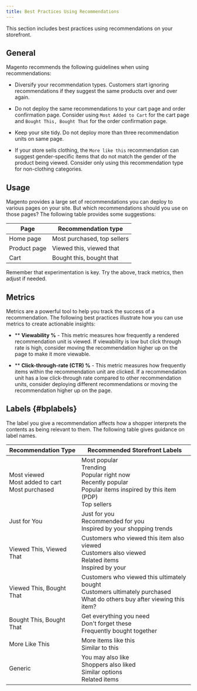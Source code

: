 ```yaml
---
title: Best Practices Using Recommendations
---
```


This section includes best practices using recommendations on your storefront.

## General

Magento recommends the following guidelines when using recommendations:

-  Diversify your recommendation types. Customers start ignoring recommendations if they suggest the same products over and over again.

-  Do not deploy the same recommendations to your cart page and order confirmation page. Consider using `Most Added to Cart` for the cart page and `Bought This, Bought That` for the order confirmation page.

-  Keep your site tidy. Do not deploy more than three recommendation units on same page.

-  If your store sells clothing, the `More like this` recommendation can suggest gender-specific items that do not match the gender of the product being viewed. Consider only using this recommendation type for non-clothing categories.

## Usage

Magento provides a large set of recommendations you can deploy to various pages on your site. But which recommendations should you use on those pages? The following table provides some suggestions:

|**Page**|**Recommendation type**|
|---|---|
|Home page|Most purchased, top sellers|
|Product page|Viewed this, viewed that|
|Cart|Bought this, bought that|

Remember that experimentation is key. Try the above, track metrics, then adjust if needed.

## Metrics

Metrics are a powerful tool to help you track the success of a recommendation. The following best practices illustrate how you can use metrics to create actionable insights:

-  ** **Viewability %** - This metric measures how frequently a rendered recommendation unit is viewed. If viewability is low but click through rate is high, consider moving the recommendation higher up on the page to make it more viewable.

-  ** **Click-through-rate (CTR) %** - This metric measures how frequently items within the recommendation unit are clicked. If a recommendation unit has a low click-through rate compared to other recommendation units, consider deploying different recommendations or moving the recommendation higher up on the page.

## Labels {#bplabels}

The label you give a recommendation affects how a shopper interprets the contents as being relevant to them. The following table gives guidance on label names.

|**Recommendation Type**|**Recommended Storefront Labels**|
|---|---|
|Most viewed<br> Most added to cart<br>Most purchased|Most popular<br>Trending<br>Popular right now<br>Recently popular<br>Popular items inspired by this item (PDP)<br>Top sellers|
|Just for You|Just for you<br>Recommended for you<br>Inspired by your shopping trends|
|Viewed This, Viewed That|Customers who viewed this item also viewed<br>Customers also viewed<br>Related items<br>Inspired by your|
|Viewed This, Bought That|Customers who viewed this ultimately bought<br>Customers ultimately purchased<br>What do others buy after viewing this item?|
|Bought This, Bought That|Get everything you need<br>Don't forget these<br>Frequently bought together|
|More Like This|More items like this<br>Similar to this|
|Generic|You may also like<br>Shoppers also liked<br>Similar options<br>Related items|

